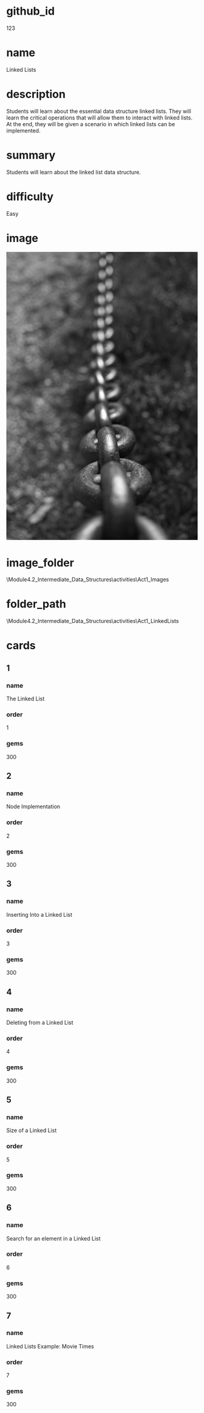 # github_id

123

# name

Linked Lists

# description
Students will learn about the essential data structure linked lists. They will learn the critical operations that will allow them to interact with linked lists. At the end, they will be given a scenario in which linked lists can be implemented.

# summary

Students will learn about the linked list data structure.

# difficulty
Easy

# image
![Links](../Act1_Images/chain_link.jpeg)

# image_folder

\Module4.2_Intermediate_Data_Structures\activities\Act1_Images

# folder_path

\Module4.2_Intermediate_Data_Structures\activities\Act1_LinkedLists

# cards

## 1

### name

The Linked List

### order

1

### gems

300

## 2

### name

Node Implementation

### order

2

### gems

300

## 3

### name

Inserting Into a Linked List

### order

3

### gems

300

## 4

### name

Deleting from a Linked List

### order

4

### gems

300

## 5

### name

Size of a Linked List

### order

5

### gems

300

## 6

### name

Search for an element in a Linked List

### order

6

### gems

300

## 7

### name

Linked Lists Example: Movie Times

### order

7

### gems

300

